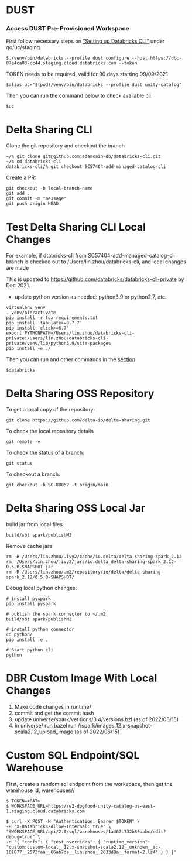 # DUST
### Access DUST Pre-Provisioned Workspace
First follow necessary steps on ["Setting up Databricks CLI"](https://databricks.atlassian.net/wiki/spaces/UN/pages/2285109449/Testing+Unity+Catalog+in+Staging+go+uc+staging#[inlineExtension]Setting-up-Databricks-CLI) under go/uc/staging
```
$./venv/bin/databricks --profile dust configure --host https://dbc-07e4ca03-cc44.staging.cloud.databricks.com --token
```
TOKEN needs to be required, valid for 90 days starting 09/09/2021

```
$alias uc="$(pwd)/venv/bin/databricks --profile dust unity-catalog"
```

Then you can run the command below to check available cli
```
$uc 
```

# Delta Sharing CLI
Clone the git repository and checkout the branch
```
~/% git clone git@github.com:adamcain-db/databricks-cli.git
~/% cd databricks-cli
databricks-cli/% git checkout SC57404-add-managed-catalog-cli 
```
Create a PR:
```
git checkout -b local-branch-name
git add .
git commit -m "message"
git push origin HEAD
```

# Test Delta Sharing CLI Local Changes
For example, if dtabricks-cli from SC57404-add-managed-catalog-cli branch is checked out to /Users/lin.zhou/databricks-cli, and local changes are made

This is updated to https://github.com/databricks/databricks-cli-private by Dec 2021. 

- update python version as needed: python3.9 or python2.7, etc.
```
virtualenv venv
. venv/bin/activate
pip install -r tox-requirements.txt
pip install 'tabulate>=0.7.7'
pip install 'click>=6.7'
export PYTHONPATH=/Users/lin.zhou/databricks-cli-private:/Users/lin.zhou/databricks-cli-private/venv/lib/python3.9/site-packages 
pip install -e ./
```

Then you can run and other commands in the [section](https://databricks.atlassian.net/wiki/spaces/UN/pages/2285109449/Testing+Unity+Catalog+in+Staging+go+uc+staging#[inlineExtension]Setting-up-Databricks-CLI)
```
$databricks
```

# Delta Sharing OSS Repository
To get a local copy of the repository:
```
git clone https://github.com/delta-io/delta-sharing.git
```

To check the local repository details
```
git remote -v
```

To check the status of a branch:
```
git status
```

To checkout a branch:
```
git checkout -b SC-88052 -t origin/main
```

# Delta Sharing OSS Local Jar
build jar from local files
```
build/sbt spark/publishM2
```
Remove cache jars
```
rm -R /Users/lin.zhou/.ivy2/cache/io.delta/delta-sharing-spark_2.12 
rm  /Users/lin.zhou/.ivy2/jars/io.delta_delta-sharing-spark_2.12-0.5.0-SNAPSHOT.jar
rm -R /Users/lin.zhou/.m2/repository/io/delta/delta-sharing-spark_2.12/0.5.0-SNAPSHOT/
```

Debug local python changes:
```
# install pyspark
pip install pyspark
​
# publish the spark connector to ~/.m2
build/sbt spark/publishM2
​
# install python connector
cd python/
pip install -e .
​
# Start python cli
python
```

# DBR Custom Image With Local Changes
1. Make code changes in runtime/
2. commit and get the commit hash
3. update universe/spark/versions/3.4/versions.bzl (as of 2022/06/15)
4. in universe/ run  bazel run //spark/images:12.x-snapshot-scala2.12_upload_image (as of 2022/06/15)

# Custom SQL Endpoint/SQL Warehouse
First, create a random sql endpoint from the workspace, then get the warehouse id, warehouses/<warehouse id>/
```
$ TOKEN=<PAT>
$ WORKSPACE_URL=https://e2-dogfood-unity-catalog-us-east-1.staging.cloud.databricks.com

$ curl -X POST -H "Authentication: Bearer $TOKEN" \
-H 'X-Databricks-Allow-Internal: true' \
"$WORKSPACE_URL/api/2.0/sql/warehouses/1a467c732b86babc/edit?debug=true" \
-d '{ "confs": { "test_overrides": { "runtime_version": "custom:custom-local__12.x-snapshot-scala2.12__unknown__sc-101877__2572faa__66ab7de__lin.zhou__2633d8a__format-2.lz4" } } }'
```
